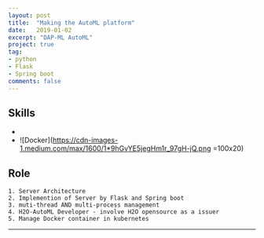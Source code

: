 ```yaml
---
layout: post
title:  "Making the AutoML platform"
date:   2019-01-02
excerpt: "DAP-ML AutoML"
project: true
tag:
- python 
- Flask
- Spring boot
comments: false
---
```


      
## Skills 
* <i class="devicon-java-plain" style="font-size:30px;"></i>
* <i class="devicon-python-plain" style="font-size:50px;"></i>
![Docker](https://cdn-images-1.medium.com/max/1600/1*9hGvYE5jegHm1r_97gH-jQ.png =100x20)

## Role
```
1. Server Architecture
2. Implemention of Server by Flask and Spring boot
3. muti-thread AND multi-process management
4. H2O-AutoML Developer - involve H2O opensource as a issuer
5. Manage Docker container in kubernetes
```

---


